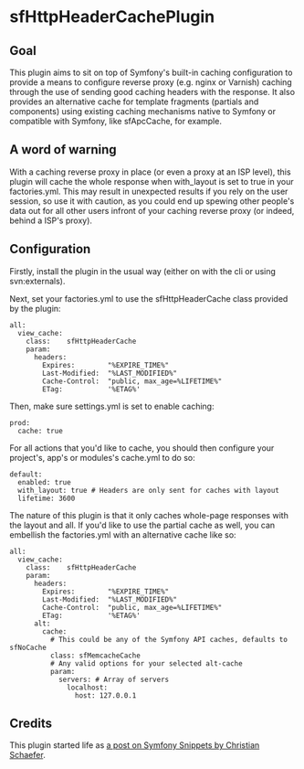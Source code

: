 sfHttpHeaderCachePlugin
=======================

Goal
----

This plugin aims to sit on top of Symfony's built-in caching configuration to provide a means to configure reverse proxy (e.g. nginx or Varnish) caching through the use of sending good caching headers with the response. It also provides an alternative cache for template fragments (partials and components) using existing caching mechanisms native to Symfony or compatible with Symfony, like sfApcCache, for example.

A word of warning
-----------------

With a caching reverse proxy in place (or even a proxy at an ISP level), this plugin will cache the whole response when with_layout is set to true in your factories.yml. This may result in unexpected results if you rely on the user session, so use it with caution, as you could end up spewing other people's data out for all other users infront of your caching reverse proxy (or indeed, behind a ISP's proxy).

Configuration
-------------

Firstly, install the plugin in the usual way (either on with the cli or using svn:externals).

Next, set your factories.yml to use the sfHttpHeaderCache class provided by the plugin:

    all:
      view_cache:
        class:    sfHttpHeaderCache
        param:
          headers:
            Expires:        "%EXPIRE_TIME%"
            Last-Modified:  "%LAST_MODIFIED%"
            Cache-Control:  "public, max_age=%LIFETIME%"
            ETag:           '%ETAG%'

Then, make sure settings.yml is set to enable caching:

    prod:
      cache: true

For all actions that you'd like to cache, you should then configure your project's, app's or modules's cache.yml to do so:

    default:
      enabled: true
      with_layout: true # Headers are only sent for caches with layout
      lifetime: 3600

The nature of this plugin is that it only caches whole-page responses with the layout and all. If you'd like to use the partial cache as well, you can embellish the factories.yml with an alternative cache like so:

    all:
      view_cache:
        class:    sfHttpHeaderCache
        param:
          headers:
            Expires:        "%EXPIRE_TIME%"
            Last-Modified:  "%LAST_MODIFIED%"
            Cache-Control:  "public, max_age=%LIFETIME%"
            ETag:           '%ETAG%'
          alt:
            cache: 
              # This could be any of the Symfony API caches, defaults to sfNoCache
              class: sfMemcacheCache
              # Any valid options for your selected alt-cache
              param:
                servers: # Array of servers
                  localhost:
                    host: 127.0.0.1

Credits
-------

This plugin started life as [a post on Symfony Snippets by Christian Schaefer](http://snippets.symfony-project.org/snippet/365).